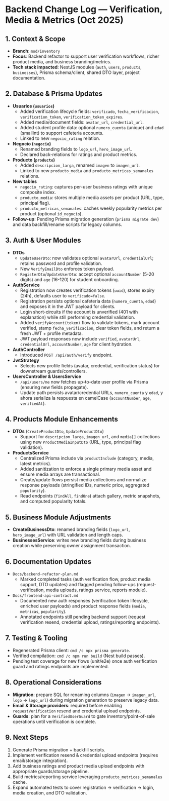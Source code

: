 # Backend Change Log — Verification, Media & Metrics (Oct 2025)

## 1. Context & Scope
- **Branch**: `mod/inventory`
- **Focus**: Backend refactor to support user verification workflows, richer product media, and business branding/metrics.
- **Tech stack impacted**: NestJS modules (`auth`, `users`, `products`, `businesses`), Prisma schema/client, shared DTO layer, project documentation.

## 2. Database & Prisma Updates
- **Usuarios (`usuarios`)**
  - Added verification lifecycle fields: `verificado`, `fecha_verificacion`, `verification_token`, `verification_token_expires`.
  - Added media/document fields: `avatar_url`, `credential_url`.
  - Added student profile data: optional `numero_cuenta` (unique) and `edad` (smallint) to support cafeteria accounts.
  - Linked to new `negocio_rating` relation.
- **Negocio (`negocio`)**
  - Renamed branding fields to `logo_url`, `hero_image_url`.
  - Declared back-relations for ratings and product metrics.
- **Producto (`producto`)**
  - Added `descripcion_larga`, renamed `imagen` to `imagen_url`.
  - Linked to new `producto_media` and `producto_metricas_semanales` relations.
- **New tables**
  - `negocio_rating`: captures per-user business ratings with unique composite index.
  - `producto_media`: stores multiple media assets per product (URL, type, principal flag).
  - `producto_metricas_semanales`: caches weekly popularity metrics per product (optional `id_negocio`).
- **Follow-up**: Pending Prisma migration generation (`prisma migrate dev`) and data backfill/rename scripts for legacy columns.

## 3. Auth & User Modules
- **DTOs**
  - `UpdateUserDto`: now validates optional `avatarUrl`, `credentialUrl`; retains password and profile validation.
  - New `VerifyEmailDto` enforces token payload.
  - `RegisterDto`/`UpdateUserDto`: accept optional `accountNumber` (5-20 digits) and `age` (16-120) for student onboarding.
- **AuthService**
  - Registration now creates verification tokens (`uuid`), stores expiry (24h), defaults user to `verificado=false`.
  - Registration persists optional cafeteria data (`numero_cuenta`, `edad`) and exposes it in the JWT payload for clients.
  - Login short-circuits if the account is unverified (401 with explanation) while still performing credential validation.
  - Added `verifyAccount(token)` flow to validate tokens, mark account verified, stamp `fecha_verificacion`, clear token fields, and return a fresh JWT + profile metadata.
  - JWT payload responses now include `verified`, `avatarUrl`, `credentialUrl`, `accountNumber`, `age` for client hydration.
- **AuthController**
  - Introduced `POST /api/auth/verify` endpoint.
- **JwtStrategy**
  - Selects new profile fields (avatar, credential, verification status) for downstream guards/controllers.
- **UsersController & UsersService**
  - `/api/users/me` now fetches up-to-date user profile via Prisma (ensuring new fields propagate).
  - Update path persists avatar/credential URLs, `numero_cuenta` y `edad`, y ahora serializa la respuesta en camelCase (`accountNumber`, `age`, `verifiedAt`).

## 4. Products Module Enhancements
- **DTOs** (`CreateProductDto`, `UpdateProductDto`)
  - Support for `descripcion_larga`, `imagen_url`, and `media[]` collections using new `ProductMediaInputDto` (URL, type, principal flag validation).
- **ProductsService**
  - Centralized Prisma include via `productInclude` (category, media, latest metrics).
  - Added sanitization to enforce a single primary media asset and ensure media arrays are transactional.
  - Create/update flows persist media collections and normalize response payloads (stringified IDs, numeric price, aggregated `popularity`).
  - Read endpoints (`findAll`, `findOne`) attach gallery, metric snapshots, and computed popularity totals.

## 5. Business Module Adjustments
- **CreateBusinessDto**: renamed branding fields (`logo_url`, `hero_image_url`) with URL validation and length caps.
- **BusinessesService**: writes new branding fields during business creation while preserving owner assignment transaction.

## 6. Documentation Updates
- `Docs/backend-refactor-plan.md`
  - Marked completed tasks (auth verification flow, product media support, DTO updates) and flagged pending follow-ups (request-verification, media uploads, ratings service, reports module).
- `Docs/frontend-api-contract.md`
  - Documented new auth responses (verification token lifecycle, enriched user payloads) and product response fields (`media`, `metricas`, `popularity`).
  - Annotated endpoints still pending backend support (request verification resend, credential upload, ratings/reporting endpoints).

## 7. Testing & Tooling
- Regenerated Prisma client: `cmd /c npx prisma generate`.
- Verified compilation: `cmd /c npm run build` (Nest build passes).
- Pending test coverage for new flows (unit/e2e) once auth verification guard and ratings endpoints are implemented.

## 8. Operational Considerations
- **Migration**: prepare SQL for renaming columns (`imagen` → `imagen_url`, `logo` → `logo_url`) during migration generation to preserve legacy data.
- **Email & Storage providers**: required before enabling `requestVerification` resend and credential upload endpoints.
- **Guards**: plan for a `VerifiedUserGuard` to gate inventory/point-of-sale operations until verification is complete.

## 9. Next Steps
1. Generate Prisma migration + backfill scripts.
2. Implement verification resend & credential upload endpoints (requires email/storage integration).
3. Add business ratings and product media upload endpoints with appropriate guards/storage pipeline.
4. Build metrics/reporting service leveraging `producto_metricas_semanales` cache.
5. Expand automated tests to cover registration → verification → login, media creation, and DTO validation.
